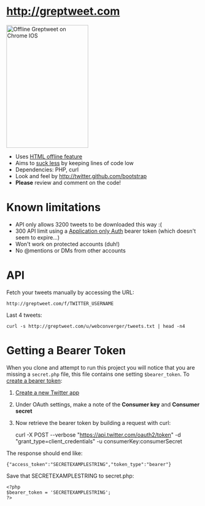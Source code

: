 # <http://greptweet.com>

<a href="http://www.flickr.com/photos/hendry/7577182774/" title="Offline Greptweet on Chrome IOS by Kai Hendry, on Flickr"><img src="http://farm8.staticflickr.com/7133/7577182774_d5b654ea69_n.jpg" width="213" height="320" alt="Offline Greptweet on Chrome IOS"></a>

* Uses [HTML offline feature](http://www.whatwg.org/specs/web-apps/current-work/multipage/offline.html)
* Aims to [suck less](http://suckless.org) by keeping lines of code low
* Dependencies: PHP, curl
* Look and feel by <http://twitter.github.com/bootstrap>
* **Please** review and comment on the code!

# Known limitations

* API only allows 3200 tweets to be downloaded this way :(
* 300 API limit using a [Application only Auth](https://dev.twitter.com/docs/auth/application-only-auth) bearer token (which doesn't seem to expire...)
* Won't work on protected accounts (duh!)
* No @mentions or DMs from other accounts

# API

Fetch your tweets manually by accessing the URL:

	http://greptweet.com/f/TWITTER_USERNAME

Last 4 tweets:

	curl -s http://greptweet.com/u/webconverger/tweets.txt | head -n4

# Getting a Bearer Token

When you clone and attempt to run this project you will notice that you are
missing a `secret.php` file, this file contains one setting `$bearer_token`.
To [create a bearer
token](https://dev.twitter.com/docs/auth/application-only-auth):

1. [Create a new Twitter app](https://dev.twitter.com/apps/new)
1. Under OAuth settings, make a note of the **Consumer key** and **Consumer secret**
1. Now retrieve the bearer token by building a request with curl:

	curl -X POST --verbose "https://api.twitter.com/oauth2/token" -d "grant_type=client_credentials" -u consumerKey:consumerSecret

The response should end like:

	{"access_token":"SECRETEXAMPLESTRING","token_type":"bearer"}

Save that SECRETEXAMPLESTRING to secret.php:

	<?php
	$bearer_token = 'SECRETEXAMPLESTRING';
	?>

